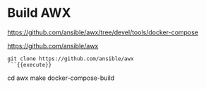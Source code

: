 # Build AWX

https://github.com/ansible/awx/tree/devel/tools/docker-compose

https://github.com/ansible/awx

```
git clone https://github.com/ansible/awx
```{{execute}}

```
cd awx
make docker-compose-build
```{{execute}}
